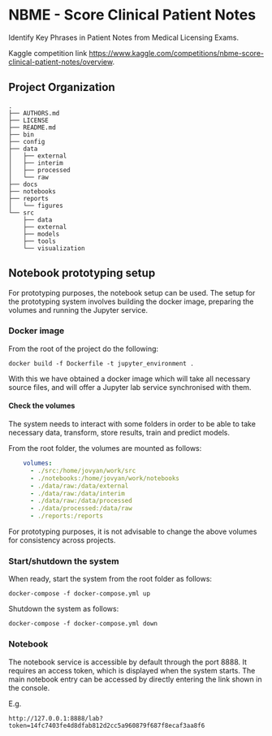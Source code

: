 NBME - Score Clinical Patient Notes
==============================

Identify Key Phrases in Patient Notes from Medical Licensing Exams.

Kaggle competition link https://www.kaggle.com/competitions/nbme-score-clinical-patient-notes/overview.

Project Organization
--------------------

    .
    ├── AUTHORS.md
    ├── LICENSE
    ├── README.md
    ├── bin
    ├── config
    ├── data
    │   ├── external
    │   ├── interim
    │   ├── processed
    │   └── raw
    ├── docs
    ├── notebooks
    ├── reports
    │   └── figures
    └── src
        ├── data
        ├── external
        ├── models
        ├── tools
        └── visualization

## Notebook prototyping setup

For prototyping purposes, the notebook setup can be used. The setup for
the prototyping system involves building the docker image, preparing the
volumes and running the Jupyter service.


### Docker image

From the root of the project do the following:

```commandline
docker build -f Dockerfile -t jupyter_environment .
```
With this we have obtained a docker image which will take all necessary
source files, and will offer a Jupyter lab service synchronised with them.


#### Check the volumes

The system needs to interact with some folders in order to be able to take 
necessary data, transform, store results, train and predict models.

From the root folder, the volumes are mounted as follows:

```yaml
    volumes:
      - ./src:/home/jovyan/work/src
      - ./notebooks:/home/jovyan/work/notebooks
      - ./data/raw:/data/external
      - ./data/raw:/data/interim
      - ./data/raw:/data/processed
      - ./data/processed:/data/raw
      - ./reports:/reports
```

For prototyping purposes, it is not advisable to change the above
volumes for consistency across projects.


### Start/shutdown the system

When ready, start the system from the root folder as follows:

```commandline
docker-compose -f docker-compose.yml up
```

Shutdown the system as follows:

```commandline
docker-compose -f docker-compose.yml down
```


### Notebook

The notebook service is accessible by default through the port 8888. It
requires an access token, which is displayed when the system starts. The
main notebook entry can be accessed by directly entering the link shown in
the console.

E.g.

```
http://127.0.0.1:8888/lab?token=14fc7403fe4d8dfab812d2cc5a960879f687f8ecaf3aa8f6
```
